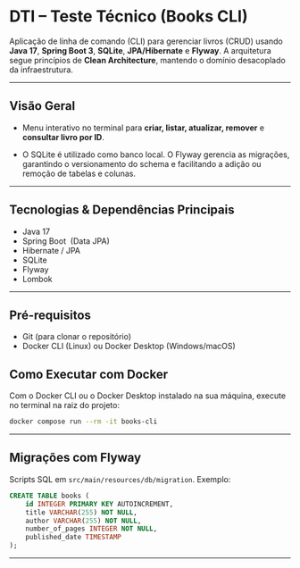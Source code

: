 # DTI – Teste Técnico (Books CLI)

Aplicação de linha de comando (CLI) para gerenciar livros (CRUD) usando **Java 17**, **Spring Boot 3**, **SQLite**, **JPA/Hibernate** e **Flyway**. A arquitetura segue princípios de **Clean Architecture**, mantendo o domínio desacoplado da infraestrutura.

---

## Visão Geral

- Menu interativo no terminal para **criar, listar, atualizar, remover** e **consultar livro por ID**.

- O SQLite é utilizado como banco local. O Flyway gerencia as migrações, garantindo o versionamento do schema e facilitando a adição ou remoção de tabelas e colunas.

---

## Tecnologias & Dependências Principais

- Java 17
- Spring Boot  (Data JPA)
- Hibernate / JPA
- SQLite
- Flyway&#x20;
- Lombok 

---

## Pré-requisitos

- Git (para clonar o repositório)
- Docker CLI (Linux) ou Docker Desktop (Windows/macOS)

## Como Executar com Docker

Com o Docker CLI ou o Docker Desktop instalado na sua máquina, execute no terminal na raiz do projeto:

```bash
docker compose run --rm -it books-cli
```

---

## Migrações com Flyway

Scripts SQL em `src/main/resources/db/migration`. Exemplo:

```sql
CREATE TABLE books (
    id INTEGER PRIMARY KEY AUTOINCREMENT,
    title VARCHAR(255) NOT NULL,
    author VARCHAR(255) NOT NULL,
    number_of_pages INTEGER NOT NULL,
    published_date TIMESTAMP
);
```

---

##

